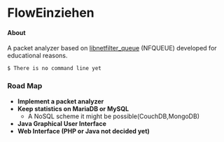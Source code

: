 FlowEinziehen
===============

#### About ####

A packet analyzer based on [libnetfilter_queue](http://www.netfilter.org/projects/libnetfilter_queue/index.html) (NFQUEUE) developed for educational reasons.

	$ There is no command line yet

### Road Map 
* **Implement a packet analyzer**
* **Keep statistics on MariaDB or MySQL**
  * A NoSQL scheme it might be possible(CouchDB,MongoDB) 
* **Java Graphical User Interface**
* **Web Interface (PHP or Java not decided yet)**

